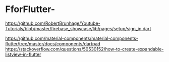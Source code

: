 # FforFlutter-
https://github.com/RobertBrunhage/Youtube-Tutorials/blob/master/firebase_showcase/lib/pages/setup/sign_in.dart

https://github.com/material-components/material-components-flutter/tree/master/docs/components/dartpad
https://stackoverflow.com/questions/50530152/how-to-create-expandable-listview-in-flutter
